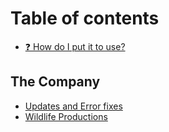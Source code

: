 # Table of contents

* [❓ How do I put it to use?](README.md)

## The Company

* [Updates and Error fixes](the-company/updates-and-error-fixes.md)
* [Wildlife Productions](the-company/wildlife-productions.md)
